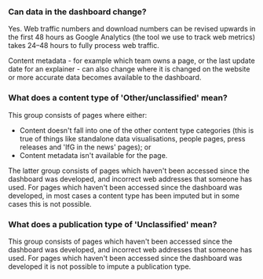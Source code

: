 ### Can data in the dashboard change?

Yes. Web traffic numbers and download numbers can be revised upwards in the first 48 hours as Google Analytics (the tool we use to track web metrics) takes 24&ndash;48 hours to fully process web traffic.

Content metadata - for example which team owns a page, or the last update date for an explainer - can also change where it is changed on the website or more accurate data becomes available to the dashboard.

### What does a content type of 'Other/unclassified' mean?
This group consists of pages where either:
- Content doesn't fall into one of the other content type categories (this is true of things like standalone data visualisations, people pages, press releases and 'IfG in the news' pages); or
- Content metadata isn't available for the page.

The latter group consists of pages which haven't been accessed since the dashboard was developed, and incorrect web addresses that someone has used. For pages which haven't been accessed since the dashboard was developed, in most cases a content type has been imputed but in some cases this is not possible.

### What does a publication type of 'Unclassified' mean?
This group consists of pages which haven't been accessed since the dashboard was developed, and incorrect web addresses that someone has used. For pages which haven't been accessed since the dashboard was developed it is not possible to impute a publication type.
